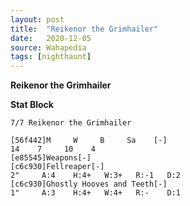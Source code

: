 ```yaml
---
layout: post
title:  "Reikenor the Grimhailer"
date:   2020-12-05
source: Wahapedia
tags: [nighthaunt]
---
```


**Reikenor the Grimhailer**

**Stat Block**
```
7/7 Reikenor the Grimhailer
```

```
[56f442]M     W     B     Sa    [-]
14    7     10    4     
[e85545]Weapons[-]
[c6c930]Fellreaper[-]
2"     A:4    H:4+   W:3+   R:-1   D:2   
[c6c930]Ghostly Hooves and Teeth[-]
1"     A:3    H:4+   W:4+   R:-    D:1   
```


